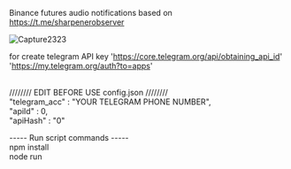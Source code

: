 Binance futures audio notifications based on https://t.me/sharpenerobserver

![Capture2323](https://github.com/user-attachments/assets/d5583b58-ce98-424c-ab4d-ba0909f9b3c7)

for create telegram API key 'https://core.telegram.org/api/obtaining_api_id' 'https://my.telegram.org/auth?to=apps' <br><br>

//////// EDIT BEFORE USE config.json ////////<br>
"telegram_acc" : "YOUR TELEGRAM PHONE NUMBER",<br>
"apiId" : 0,<br>
"apiHash" : "0" 
  

----- Run script commands -----<br> 
npm install<br>
node run
